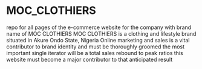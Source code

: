 # MOC_CLOTHIERS
repo for all pages of the e-commerce website for the company with brand name of MOC CLOTHIERS
MOC CLOTHIERS is a clothing and lifestyle brand situated in Akure Ondo State, Nigeria
Online marketing and sales is a vital contributor to brand identity and must be thoroughly groomed
the most important single iterator will be a total sales rebound to peak ratios
this website must become a major contributor to that anticipated result
